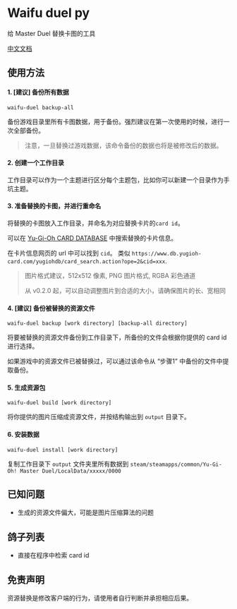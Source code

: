 # Waifu duel py

给 Master Duel 替换卡图的工具

[中文文档](./readme_zh.md)

## 使用方法

#### 1. [**建议**] 备份所有数据

```shell
waifu-duel backup-all
```

备份游戏目录里所有卡图数据，用于备份。强烈建议在第一次使用的时候，进行一次全部备份。

> 注意，一旦替换过游戏数据，该命令备份的数据也将是被修改后的数据。

#### 2. 创建一个工作目录

工作目录可以作为一个主题进行区分每个主题包，比如你可以新建一个目录作为手坑主题。

#### 3. 准备替换的卡图，并进行重命名

将替换的卡图放入工作目录，并命名为对应替换卡片的`card id`。

可以在 [Yu-Gi-Oh CARD DATABASE](https://www.db.yugioh-card.com/yugiohdb/) 中搜索替换的卡片信息。

在卡片信息网页的 url 中可以找到 `cid`。 类似 `https://www.db.yugioh-card.com/yugiohdb/card_search.action?ope=2&cid=xxx`.

> 图片格式建议，512x512 像素, PNG 图片格式, RGBA 彩色通道
> 
> 从 v0.2.0 起，可以自动调整图片到合适的大小，请确保图片的长、宽相同

#### 4. [**建议**] 备份被替换的资源文件

```shell
waifu-duel backup [work directory] [backup-all directory]
```

将要被替换的资源文件备份到工作目录下，所备份的文件会根据你提供的 card id 进行选择。

如果游戏中的资源文件已被替换过，可以通过该命令从 “步骤1” 中备份的文件中提取备份。

#### 5. 生成资源包

```shell
waifu-duel build [work directory]
```

将你提供的图片压缩成资源文件，并按结构输出到 `output` 目录下。

#### 6. 安装数据

```shell
waifu-duel install [work directory]
```

复制工作目录下 `output` 文件夹里所有数据到 `steam/steamapps/common/Yu-Gi-Oh! Master Duel/LocalData/xxxxx/0000`


## 已知问题

+ 生成的资源文件偏大，可能是图片压缩算法的问题

## 鸽子列表

+ 直接在程序中检索 card id

## 免责声明

资源替换是修改客户端的行为，请使用者自行判断并承担相应后果。
